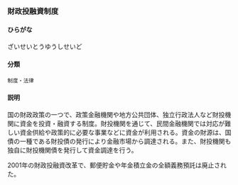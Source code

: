 <div style="display:none;">

## [あ行](securities-terms?id=あ行)
## [か行](securities-terms?id=か行)
## [さ行](securities-terms?id=さ行)

</div>

### 財政投融資制度

#### ひらがな

ざいせいとうゆうしせいど

#### 分類

`制度・法律`

#### 説明

国の財政政策の一つで、政策金融機関や地方公共団体、独立行政法人など財投機関に資金を投資・融資する制度。財投機関を通じて、民間金融機関では対応が難しい資金供給や政策的に必要な事業などに資金が利用される。資金の財源は、国債の一種である財投債の発行により金融市場から調達される。また、財投機関も独自に財投機関債を発行して資金調達を行う。
 
2001年の財政投融資改革で、郵便貯金や年金積立金の全額義務預託は廃止された。

<div style="display:none;">

## [た行](securities-terms?id=た行)
## [な行](securities-terms?id=な行)
## [は行](securities-terms?id=は行)
## [ま行](securities-terms?id=ま行)
## [や行](securities-terms?id=や行)
## [ら行](securities-terms?id=ら行)
## [わ行](securities-terms?id=わ行)
## [英数字・記号](securities-terms?id=英数字・記号)

</div>

